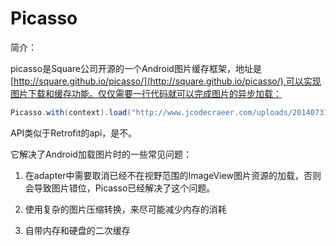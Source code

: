 # Picasso

简介：

picasso是Square公司开源的一个Android图片缓存框架，地址是[http://square.github.io/picasso/](http://square.github.io/picasso/),可以实现图片下载和缓存功能。仅仅需要一行代码就可以完成图片的异步加载：

```java
Picasso.with(context).load("http://www.jcodecraeer.com/uploads/20140731/67391406772378.png").into(imageView);
```

API类似于Retrofit的api，是不。

它解决了Android加载图片时的一些常见问题：

1. 在adapter中需要取消已经不在视野范围的ImageView图片资源的加载，否则会导致图片错位，Picasso已经解决了这个问题。

2. 使用复杂的图片压缩转换，来尽可能减少内存的消耗

3. 自带内存和硬盘的二次缓存



